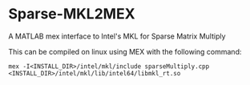 # Sparse-MKL2MEX
A MATLAB mex interface to Intel's MKL for Sparse Matrix Multiply

This can be compiled on linux using MEX with the following command:

`mex -I<INSTALL_DIR>/intel/mkl/include sparseMultiply.cpp <INSTALL_DIR>/intel/mkl/lib/intel64/libmkl_rt.so`
